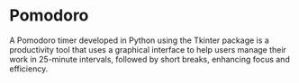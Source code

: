 # Pomodoro
A Pomodoro timer developed in Python using the Tkinter package is a productivity tool that uses a graphical interface to help users manage their work in 25-minute intervals, followed by short breaks, enhancing focus and efficiency.
